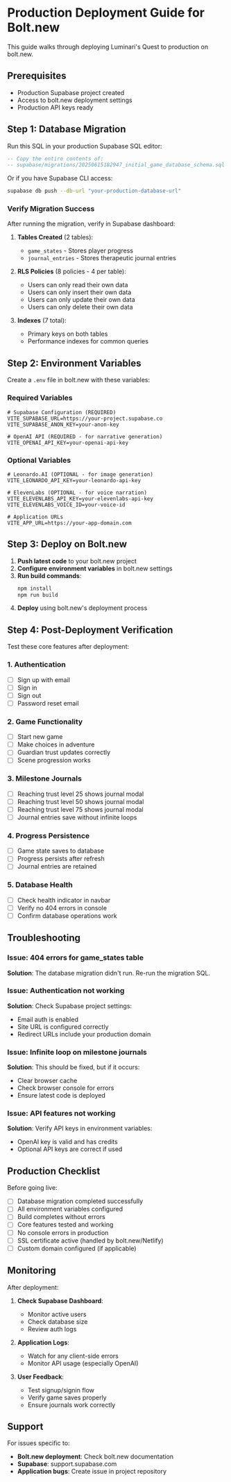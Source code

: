 # Production Deployment Guide for Bolt.new

This guide walks through deploying Luminari's Quest to production on bolt.new.

## Prerequisites

- Production Supabase project created
- Access to bolt.new deployment settings
- Production API keys ready

## Step 1: Database Migration

Run this SQL in your production Supabase SQL editor:

```sql
-- Copy the entire contents of:
-- supabase/migrations/20250615182947_initial_game_database_schema.sql
```

Or if you have Supabase CLI access:
```bash
supabase db push --db-url "your-production-database-url"
```

### Verify Migration Success

After running the migration, verify in Supabase dashboard:

1. **Tables Created** (2 tables):
   - `game_states` - Stores player progress
   - `journal_entries` - Stores therapeutic journal entries

2. **RLS Policies** (8 policies - 4 per table):
   - Users can only read their own data
   - Users can only insert their own data
   - Users can only update their own data
   - Users can only delete their own data

3. **Indexes** (7 total):
   - Primary keys on both tables
   - Performance indexes for common queries

## Step 2: Environment Variables

Create a `.env` file in bolt.new with these variables:

### Required Variables
```env
# Supabase Configuration (REQUIRED)
VITE_SUPABASE_URL=https://your-project.supabase.co
VITE_SUPABASE_ANON_KEY=your-anon-key

# OpenAI API (REQUIRED - for narrative generation)
VITE_OPENAI_API_KEY=your-openai-api-key
```

### Optional Variables
```env
# Leonardo.AI (OPTIONAL - for image generation)
VITE_LEONARDO_API_KEY=your-leonardo-api-key

# ElevenLabs (OPTIONAL - for voice narration)
VITE_ELEVENLABS_API_KEY=your-elevenlabs-api-key
VITE_ELEVENLABS_VOICE_ID=your-voice-id

# Application URLs
VITE_APP_URL=https://your-app-domain.com
```

## Step 3: Deploy on Bolt.new

1. **Push latest code** to your bolt.new project
2. **Configure environment variables** in bolt.new settings
3. **Run build commands**:
   ```bash
   npm install
   npm run build
   ```
4. **Deploy** using bolt.new's deployment process

## Step 4: Post-Deployment Verification

Test these core features after deployment:

### 1. Authentication
- [ ] Sign up with email
- [ ] Sign in
- [ ] Sign out
- [ ] Password reset email

### 2. Game Functionality
- [ ] Start new game
- [ ] Make choices in adventure
- [ ] Guardian trust updates correctly
- [ ] Scene progression works

### 3. Milestone Journals
- [ ] Reaching trust level 25 shows journal modal
- [ ] Reaching trust level 50 shows journal modal
- [ ] Reaching trust level 75 shows journal modal
- [ ] Journal entries save without infinite loops

### 4. Progress Persistence
- [ ] Game state saves to database
- [ ] Progress persists after refresh
- [ ] Journal entries are retained

### 5. Database Health
- [ ] Check health indicator in navbar
- [ ] Verify no 404 errors in console
- [ ] Confirm database operations work

## Troubleshooting

### Issue: 404 errors for game_states table
**Solution**: The database migration didn't run. Re-run the migration SQL.

### Issue: Authentication not working
**Solution**: Check Supabase project settings:
- Email auth is enabled
- Site URL is configured correctly
- Redirect URLs include your production domain

### Issue: Infinite loop on milestone journals
**Solution**: This should be fixed, but if it occurs:
- Clear browser cache
- Check browser console for errors
- Ensure latest code is deployed

### Issue: API features not working
**Solution**: Verify API keys in environment variables:
- OpenAI key is valid and has credits
- Optional API keys are correct if used

## Production Checklist

Before going live:

- [ ] Database migration completed successfully
- [ ] All environment variables configured
- [ ] Build completes without errors
- [ ] Core features tested and working
- [ ] No console errors in production
- [ ] SSL certificate active (handled by bolt.new/Netlify)
- [ ] Custom domain configured (if applicable)

## Monitoring

After deployment:

1. **Check Supabase Dashboard**:
   - Monitor active users
   - Check database size
   - Review auth logs

2. **Application Logs**:
   - Watch for any client-side errors
   - Monitor API usage (especially OpenAI)

3. **User Feedback**:
   - Test signup/signin flow
   - Verify game saves properly
   - Ensure journals work correctly

## Support

For issues specific to:
- **Bolt.new deployment**: Check bolt.new documentation
- **Supabase**: support.supabase.com
- **Application bugs**: Create issue in project repository